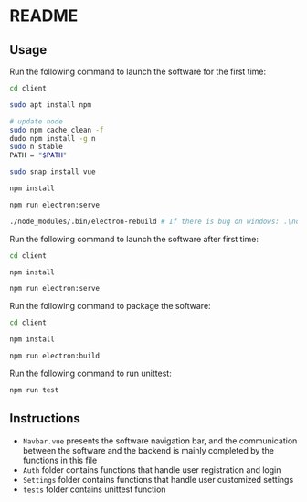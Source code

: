 # README

## Usage

Run the following command to launch the software for the first time:

```bash
cd client

sudo apt install npm

# update node
sudo npm cache clean -f
dudo npm install -g n
sudo n stable
PATH = "$PATH"

sudo snap install vue

npm install

npm run electron:serve

./node_modules/.bin/electron-rebuild # If there is bug on windows: .\node_modules\.bin\electron-rebuild

```

Run the following command to launch the software after first time:

```bash
cd client

npm install

npm run electron:serve
```

Run the following command to package the software:

```bash
cd client

npm install

npm run electron:build
```

Run the following command to run unittest:

```bash
npm run test
```

## Instructions

 - `Navbar.vue` presents the software navigation bar, and the communication between the software and the backend is mainly completed by the functions in this file
 - `Auth` folder contains functions that handle user registration and login
 - `Settings` folder contains functions that handle user customized settings
 - `tests` folder contains unittest function
 